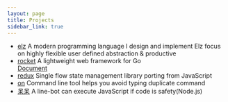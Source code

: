 ```yaml
---
layout: page
title: Projects
sidebar_link: true
---
```


- [elz](https://github.com/elz-lang/elz)
    A modern programming language I design and implement
    Elz focus on highly flexible user defined abstraction & productive
- [rocket](https://github.com/dannypsnl/rocket)
    A lightweight web framework for Go<br>
    [Document](https://dannypsnl.github.io/rocket)
- [redux](https://github.com/dannypsnl/redux)
    Single flow state management library porting from JavaScript
- [on](https://github.com/dannypsnl/on)
    Command line tool helps you avoid typing duplicate command
- [呆呆](https://qr-official.line.me/M/JJgUuLg1zS.png)
    A line-bot can execute JavaScript if code is safety(Node.js)


